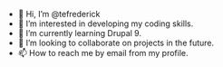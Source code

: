 - 👋 Hi, I’m @tefrederick
- 👀 I’m interested in developing my coding skills.
- 🌱 I’m currently learning Drupal 9.
- 💞️ I’m looking to collaborate on projects in the future.
- 📫 How to reach me by email from my profile.

<!---
tefrederick/tefrederick is a ✨ special ✨ repository because its `README.md` (this file) appears on your GitHub profile.
You can click the Preview link to take a look at your changes.
--->
